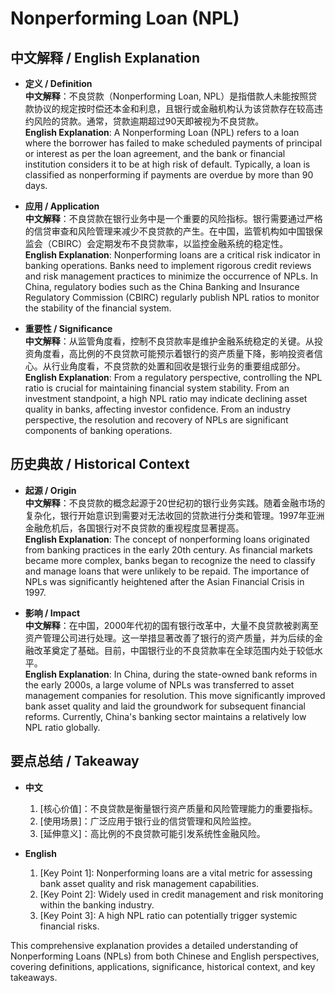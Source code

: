 # Nonperforming Loan (NPL)

## 中文解释 / English Explanation

* **定义 / Definition**  
  **中文解释**：不良贷款（Nonperforming Loan, NPL）是指借款人未能按照贷款协议的规定按时偿还本金和利息，且银行或金融机构认为该贷款存在较高违约风险的贷款。通常，贷款逾期超过90天即被视为不良贷款。  
  **English Explanation**: A Nonperforming Loan (NPL) refers to a loan where the borrower has failed to make scheduled payments of principal or interest as per the loan agreement, and the bank or financial institution considers it to be at high risk of default. Typically, a loan is classified as nonperforming if payments are overdue by more than 90 days.

* **应用 / Application**  
  **中文解释**：不良贷款在银行业务中是一个重要的风险指标。银行需要通过严格的信贷审查和风险管理来减少不良贷款的产生。在中国，监管机构如中国银保监会（CBIRC）会定期发布不良贷款率，以监控金融系统的稳定性。  
  **English Explanation**: Nonperforming loans are a critical risk indicator in banking operations. Banks need to implement rigorous credit reviews and risk management practices to minimize the occurrence of NPLs. In China, regulatory bodies such as the China Banking and Insurance Regulatory Commission (CBIRC) regularly publish NPL ratios to monitor the stability of the financial system.

* **重要性 / Significance**  
  **中文解释**：从监管角度看，控制不良贷款率是维护金融系统稳定的关键。从投资角度看，高比例的不良贷款可能预示着银行的资产质量下降，影响投资者信心。从行业角度看，不良贷款的处置和回收是银行业务的重要组成部分。  
  **English Explanation**: From a regulatory perspective, controlling the NPL ratio is crucial for maintaining financial system stability. From an investment standpoint, a high NPL ratio may indicate declining asset quality in banks, affecting investor confidence. From an industry perspective, the resolution and recovery of NPLs are significant components of banking operations.

## 历史典故 / Historical Context

* **起源 / Origin**  
  **中文解释**：不良贷款的概念起源于20世纪初的银行业务实践。随着金融市场的复杂化，银行开始意识到需要对无法收回的贷款进行分类和管理。1997年亚洲金融危机后，各国银行对不良贷款的重视程度显著提高。  
  **English Explanation**: The concept of nonperforming loans originated from banking practices in the early 20th century. As financial markets became more complex, banks began to recognize the need to classify and manage loans that were unlikely to be repaid. The importance of NPLs was significantly heightened after the Asian Financial Crisis in 1997.

* **影响 / Impact**  
  **中文解释**：在中国，2000年代初的国有银行改革中，大量不良贷款被剥离至资产管理公司进行处理。这一举措显著改善了银行的资产质量，并为后续的金融改革奠定了基础。目前，中国银行业的不良贷款率在全球范围内处于较低水平。  
  **English Explanation**: In China, during the state-owned bank reforms in the early 2000s, a large volume of NPLs was transferred to asset management companies for resolution. This move significantly improved bank asset quality and laid the groundwork for subsequent financial reforms. Currently, China's banking sector maintains a relatively low NPL ratio globally.

## 要点总结 / Takeaway

* **中文**  
  1. [核心价值]：不良贷款是衡量银行资产质量和风险管理能力的重要指标。
  2. [使用场景]：广泛应用于银行业的信贷管理和风险监控。
  3. [延伸意义]：高比例的不良贷款可能引发系统性金融风险。

* **English**  
  1. [Key Point 1]: Nonperforming loans are a vital metric for assessing bank asset quality and risk management capabilities.
  2. [Key Point 2]: Widely used in credit management and risk monitoring within the banking industry.
  3. [Key Point 3]: A high NPL ratio can potentially trigger systemic financial risks.

This comprehensive explanation provides a detailed understanding of Nonperforming Loans (NPLs) from both Chinese and English perspectives, covering definitions, applications, significance, historical context, and key takeaways.